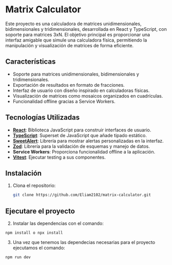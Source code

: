 # Matrix Calculator

Este proyecto es una calculadora de matrices unidimensionales, bidimensionales y tridimensionales, desarrollada en React y TypeScript, con soporte para matrices 3xN. El objetivo principal es proporcionar una interfaz amigable que simule una calculadora física, permitiendo la manipulación y visualización de matrices de forma eficiente.

## Características

- Soporte para matrices unidimensionales, bidimensionales y tridimensionales.
- Exportación de resultados en formato de fracciones.
- Interfaz de usuario con diseño inspirado en calculadoras físicas.
- Visualización de matrices como mosaicos organizados en cuadrículas.
- Funcionalidad offline gracias a Service Workers.

## Tecnologías Utilizadas

- **[React](https://es.react.dev/)**: Biblioteca JavaScript para construir interfaces de usuario.
- **[TypeScript](https://www.typescriptlang.org/)**: Superset de JavaScript que añade tipado estático.
- **[SweetAlert](https://sweetalert2.github.io/)**: Librería para mostrar alertas personalizadas en la interfaz.
- **[Zod](https://zod.dev/)**: Librería para la validación de esquemas y manejo de datos.
- **Service Workers**: Proporciona funcionalidad offline a la aplicación.
- **[Vitest](https://vitest.dev/)**: Ejecutar testing a sus componentes.

## Instalación

1. Clona el repositorio:
   ```bash
   git clone https://github.com/Eliam2102/matrix-calculator.git

## Ejecutare el proyecto

2. Instalar las dependencias con el comando:

```
npm install o npx install
```

3. Una vez que tenemos las dependecias necesarias para el proyecto ejecutamos el comando:

```
npm run dev
```



